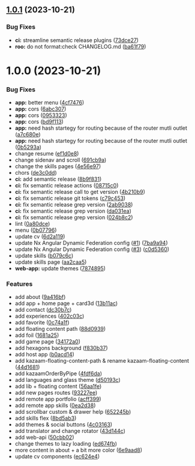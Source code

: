 ## [1.0.1](https://github.com/CedricCazin/portfolio/compare/v1.0.0...v1.0.1) (2023-10-21)


### Bug Fixes

* **ci:** streamline semantic release plugins ([73dce27](https://github.com/CedricCazin/portfolio/commit/73dce2743030f8f9d303a538b93ecd278893714e))
* **roo:** do not format:check CHANGELOG.md ([ba61f79](https://github.com/CedricCazin/portfolio/commit/ba61f79d2f621e89a5d15b9d5a38ceb0b047e813))

# 1.0.0 (2023-10-21)


### Bug Fixes

* **app:** better menu ([4cf7476](https://github.com/CedricCazin/portfolio/commit/4cf7476755fa40136da1a8cba523c117a741c3d3))
* **app:** cors ([6abc307](https://github.com/CedricCazin/portfolio/commit/6abc307b110bae7da1456eb21283108d183475ba))
* **app:** cors ([0953323](https://github.com/CedricCazin/portfolio/commit/0953323a81185308bdd6535d0dcf28ccc53e873c))
* **app:** cors ([bd9f113](https://github.com/CedricCazin/portfolio/commit/bd9f113065064ddf23cface5f5deb3e50a2a3da1))
* **app:** need hash startegy for routing because of the router mutli outlet ([a7c680e](https://github.com/CedricCazin/portfolio/commit/a7c680e53f6bfa2f419541183f7e3910a5d32d66))
* **app:** need hash startegy for routing because of the router mutli outlet ([0b5293a](https://github.com/CedricCazin/portfolio/commit/0b5293a9beda8343f7c3a88c3eaf63db959feb74))
* change resume ([ef1d0e8](https://github.com/CedricCazin/portfolio/commit/ef1d0e833bcf6bdbb15ea407c20b2d94a1d06343))
* change sidenav and scroll ([691cb9a](https://github.com/CedricCazin/portfolio/commit/691cb9a1c3a72edfe19ab1a9e256e7773ead3547))
* change the skills pages ([4e56e97](https://github.com/CedricCazin/portfolio/commit/4e56e97b057d3fe1ad58eab3fe5169b3af7d65e0))
* chors ([de3c0dd](https://github.com/CedricCazin/portfolio/commit/de3c0dd46d9cf2be24cdbc5cb94669e83aa86a80))
* **ci:** add semantic release ([8b9f831](https://github.com/CedricCazin/portfolio/commit/8b9f83172d16d73cc29b1e3a4fd48d914bc83a76))
* **ci:** fix semantic release actions ([08715c0](https://github.com/CedricCazin/portfolio/commit/08715c0fe15cdc4281e0d54d604b75ad421ebb37))
* **ci:** fix semantic release call to get version ([4b210b9](https://github.com/CedricCazin/portfolio/commit/4b210b9f523f3cd81ede6c00311c355d53a7dd04))
* **ci:** fix semantic release git tokens ([c79c453](https://github.com/CedricCazin/portfolio/commit/c79c45316ca5b4059ac16462ecbb4089a8fed2b4))
* **ci:** fix semantic release grep version ([2ab9038](https://github.com/CedricCazin/portfolio/commit/2ab9038d0db1a880dd985f0a30e8e898d5a8c0d9))
* **ci:** fix semantic release grep version ([da031ea](https://github.com/CedricCazin/portfolio/commit/da031ea80f042b59650d68942df0eb11068652f7))
* **ci:** fix semantic release grep version ([024b8c2](https://github.com/CedricCazin/portfolio/commit/024b8c2ff58c88da145e5e23785baf2845fcc443))
* lint ([0a80dce](https://github.com/CedricCazin/portfolio/commit/0a80dce35cf3bb32a1aca1687529264aed2fec9b))
* menu ([0b07796](https://github.com/CedricCazin/portfolio/commit/0b07796a8cb0d84d9e6f972258d937472425ee4b))
* update cv ([6d2a119](https://github.com/CedricCazin/portfolio/commit/6d2a1192262577f3c3280e1c87453d9821945923))
* update Nx Angular Dynamic Federation config ([#1](https://github.com/CedricCazin/portfolio/issues/1)) ([7ba9a94](https://github.com/CedricCazin/portfolio/commit/7ba9a947e6e19e721e35f505c7157374a1880eac))
* update Nx Angular Dynamic Federation config ([#3](https://github.com/CedricCazin/portfolio/issues/3)) ([c0d5360](https://github.com/CedricCazin/portfolio/commit/c0d536019f65c2026a61ed1748eb5558e7685163))
* update skills ([b079c6c](https://github.com/CedricCazin/portfolio/commit/b079c6c6e7b229f8fca499728aa9a5f76a6a3a4e))
* update skills page ([aa2caa5](https://github.com/CedricCazin/portfolio/commit/aa2caa524842750c4349e45197efeab69bfdb1c1))
* **web-app:** update themes ([7874895](https://github.com/CedricCazin/portfolio/commit/78748952333527e2d2fca166353f288c7d88bfc1))


### Features

* add about ([9a416bf](https://github.com/CedricCazin/portfolio/commit/9a416bf81291d524cb09b3eaa7f063158245fffb))
* add app + home page + card3d ([13b11ac](https://github.com/CedricCazin/portfolio/commit/13b11ac62ff33ce6a8a032ea5347331033be7592))
* add contact ([dc30b7c](https://github.com/CedricCazin/portfolio/commit/dc30b7c7583104293c4d9ed2ac469f55454e6f00))
* add experiences ([402c03c](https://github.com/CedricCazin/portfolio/commit/402c03c1638c155a8c6d823a00676f8782446c58))
* add favorite ([0c74a1f](https://github.com/CedricCazin/portfolio/commit/0c74a1f44a381b0bdc9047548ecf12cb5a8e00cc))
* add floating content path ([88d0939](https://github.com/CedricCazin/portfolio/commit/88d093902f97a59cac2d8b9ac5292b41dc12fca4))
* add foil ([1681a25](https://github.com/CedricCazin/portfolio/commit/1681a25579b4642447e63584cb45acd38d964217))
* add game page ([34172a0](https://github.com/CedricCazin/portfolio/commit/34172a0762da102aa51c12eeb937071e6e6fe544))
* add hexagons background ([f830b37](https://github.com/CedricCazin/portfolio/commit/f830b3791b1c8c4a65d659dcbe813107c71b3de5))
* add host app ([b0acd14](https://github.com/CedricCazin/portfolio/commit/b0acd14308f7f044a3ed8a01a28a2df25e54c964))
* add kazaam-floating-content-path & rename kazaam-floating-content ([44d1681](https://github.com/CedricCazin/portfolio/commit/44d168164cc045c325575bbe0ef519a989528ab2))
* add kazaamOrderByPipe ([4fdf6da](https://github.com/CedricCazin/portfolio/commit/4fdf6dad54bd0c4e556d22d059fd9e62e1cea993))
* add languages and glass theme ([d50193c](https://github.com/CedricCazin/portfolio/commit/d50193ceea9f1eee6de1df72a2e9165ac89fad91))
* add lib + floating content ([56aa1fe](https://github.com/CedricCazin/portfolio/commit/56aa1fe29ed63275e49fb6f8376fc8e256b4d321))
* add new pages routes ([93227ee](https://github.com/CedricCazin/portfolio/commit/93227eed9ecfeeabfd4ec339c5faac5e8a8ae927))
* add remote app portfolio ([acff399](https://github.com/CedricCazin/portfolio/commit/acff399995343107899f754120f94d307e7c686d))
* add remote app skills ([0ea2d38](https://github.com/CedricCazin/portfolio/commit/0ea2d389dab87d3f8236f024672ac839ba59b00e))
* add scrollbar custom & drawer help ([652245b](https://github.com/CedricCazin/portfolio/commit/652245b40f9367f41a3161f8abdac8266ad92038))
* add skills flex ([8bd5ab3](https://github.com/CedricCazin/portfolio/commit/8bd5ab351afb0f7fed37e0c1c2290b26a9e17d0f))
* add themes & social buttons ([4c03163](https://github.com/CedricCazin/portfolio/commit/4c031635bc19402bf0921a0059881f2dd03a766a))
* add translator and change rotator ([43d144c](https://github.com/CedricCazin/portfolio/commit/43d144cbe3134ae5969eb26257ebf888cc218eb0))
* add web-api ([50cbb02](https://github.com/CedricCazin/portfolio/commit/50cbb0238c77c090631583cee22989f6a77e11fa))
* change themes to lazy loading ([ed674fb](https://github.com/CedricCazin/portfolio/commit/ed674fb3efb177be3ba1aba86fe5208239faf5fb))
* more content in about + a bit more color ([6e9aad8](https://github.com/CedricCazin/portfolio/commit/6e9aad8338a6bf7e3d8f7c90187e96c464b4c394))
* update cv components ([ec624e4](https://github.com/CedricCazin/portfolio/commit/ec624e42d5b96b039ab0521a580fe1cbb7a37391))
